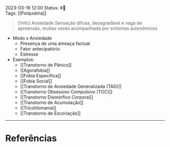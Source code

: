 2023-03-19 12:00
Status: #🌱   
Tags: [[Psiquiatria]]
<br/>

>[!info] Ansiedade
>Sensação difusa, desagradável e vaga de apreensão, muitas vezes acompanhada por sintomas autonômicos

- Medo x Ansiedade
	- Presença de uma ameaça factual
	- Fator antecipatório
	- Estresse
- Exemplos:
	- [[Transtorno de Pânico]]
	- [[Agorafobia]]
	- [[Fobia Específica]]
	- [[Fobia Social]]
	- [[Transtorno de Ansiedade Generalizada (TAG)]]
	- [[Transtorno Obsessivo Compulsivo (TOC)]]
	- [[Transtorno Dismórfico Corporal]]
	- [[Transtorno de Acumulação]]
	- [[Tricotilomania]]
	- [[Transtorno de Escoriação]]
____
# Referências

